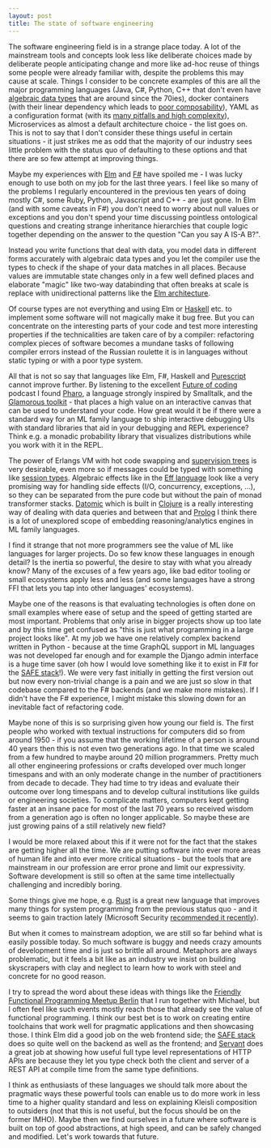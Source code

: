 ```yaml
---
layout: post
title: The state of software engineering
---
```

The software engineering field is in a strange place today. A lot of the mainstream tools and concepts look less like deliberate choices made by deliberate people anticipating change and more like ad-hoc reuse of things some people were already familiar with, despite the problems this may cause at scale. Things I consider to be concrete examples of this are all the major programming languages (Java, C#, Python, C++ that don't even have [algebraic data types](https://en.wikipedia.org/wiki/Algebraic_data_type) that are around since the 70ies), docker containers (with their linear dependency which leads to [poor composability](https://grahamc.com/blog/nix-and-layered-docker-images)), YAML as a configuration format (with its [many pitfalls and high complexity](https://arp242.net/yaml-config.html#surprising-behaviour)), Microservices as almost a default architecture choice - the list goes on. This is not to say that I don't consider these things useful in certain situations - it just strikes me as odd that the majority of our industry sees little problem with the status quo of defaulting to these options and that there are so few attempt at improving things.

Maybe my experiences with [Elm](https://elm-lang.org/) and [F#](https://fsharp.org/) have spoiled me - I was lucky enough to use both on my job for the last three years. I feel like so many of the problems I regularly encountered in the previous ten years of doing mostly C#, some Ruby, Python, Javascript and C++ - are just gone. In Elm (and with some caveats in F#) you don't need to worry about null values or exceptions and you don't spend your time discussing pointless ontological questions and creating strange inheritance hierarchies that couple logic together depending on the answer to the question "Can you say A IS-A B?".

Instead you write functions that deal with data, you model data in different forms accurately with algebraic data types and you let the compiler use the types to check if the shape of your data matches in all places. Because values are immutable state changes only in a few well defined places and elaborate "magic" like two-way databinding that often breaks at scale is replace with unidirectional patterns like the [Elm architecture](https://medium.com/@l.mugnaini/the-elm-architecture-tea-animation-3efc555e8faf).

Of course types are not everything and using Elm or [Haskell](https://www.haskell.org/) etc. to implement some software will not magically make it bug free. But you can concentrate on the interesting parts of your code and test more interesting properties if the technicalities are taken care of by a compiler: refactoring complex pieces of software becomes a mundane tasks of following compiler errors instead of the Russian roulette it is in languages without static typing or with a poor type system.

All that is not so say that languages like Elm, F#, Haskell and [Purescript](http://www.purescript.org/) cannot improve further. By listening to the excellent [Future of coding](https://futureofcoding.org/) podcast I found [Pharo](https://pharo.org/), a language strongly inspired by Smalltalk, and the [Glamorous toolkit](https://gtoolkit.com/) - that places a high value on an interactive canvas that can be used to understand your code. How great would it be if there were a standard way for an ML family language to ship interactive debugging UIs with standard libraries that aid in your debugging and REPL experience? Think e.g. a monadic probability library that visualizes distributions while you work with it in the REPL.

The power of Erlangs VM with hot code swapping and [supervision trees](http://erlang.org/documentation/doc-4.9.1/doc/design_principles/sup_princ.html) is very desirable, even more so if messages could be typed with something like [session types](http://groups.inf.ed.ac.uk/abcd/session-implementations.html). Algebraic effects like in the [Eff language](http://www.eff-lang.org/) look like a very promising way for handling side effects (I/O, concurrency, exceptions, ...), so they can be separated from the pure code but without the pain of monad transformer stacks. [Datomic](https://www.datomic.com/) which is built in [Clojure](https://clojure.org/) is a really interesting way of dealing with data queries and between that and [Prolog](https://en.wikipedia.org/wiki/Prolog) I think there is a lot of unexplored scope of embedding reasoning/analytics engines in ML family languages.

I find it strange that not more programmers see the value of ML like languages for larger projects. Do so few know these languages in enough detail? Is the inertia so powerful, the desire to stay with what you already know? Many of the excuses of a few years ago, like bad editor tooling or small ecosystems apply less and less (and some languages have a strong FFI that lets you tap into other languages' ecosystems).

Maybe one of the reasons is that evaluating technologies is often done on small examples where ease of setup and the speed of getting started are most important. Problems that only arise in bigger projects show up too late and by this time get confused as "this is just what programming in a large project looks like". At my job we have one relatively complex backend written in Python - because at the time GraphQL support in ML languages was not developed far enough and for example the Django admin interface is a huge time saver (oh how I would love something like it to exist in F# for the [SAFE stack](https://safe-stack.github.io/)!). We were very fast initially in getting the first version out but now every non-trivial change is a pain and we are just so slow in that codebase compared to the F# backends (and we make more mistakes). If I didn't have the F# experience, I might mistake this slowing down for an inevitable fact of refactoring code.

Maybe none of this is so surprising given how young our field is. The first people who worked with textual instructions for computers did so from around 1950 - if you assume that the working lifetime of a person is around 40 years then this is not even two generations ago. In that time we scaled from a few hundred to maybe around 20 million programmers. Pretty much all other engineering professions or crafts developed over much longer timespans and with an only moderate change in the number of practitioners from decade to decade. They had time to try ideas and evaluate their outcome over long timespans and to develop cultural institutions like guilds or engineering societies. To complicate matters, computers kept getting faster at an insane pace for most of the last 70 years so received wisdom from a generation ago is often no longer applicable. So maybe these are just growing pains of a still relatively new field?

I would be more relaxed about this if it were not for the fact that the stakes are getting higher all the time. We are putting software into ever more areas of human life and into ever more critical situations - but the tools that are mainstream in our profession are error prone and limit our expressivity. Software development is still so often at the same time intellectually challenging and incredibly boring.

Some things give me hope, e.g. [Rust](https://www.rust-lang.org/) is a great new language that improves many things for system programming from the previous status quo - and it seems to gain traction lately (Microsoft Security [recommended it recently](https://msrc-blog.microsoft.com/2019/07/22/why-rust-for-safe-systems-programming/)).

But when it comes to mainstream adoption, we are still so far behind what is easily possible today. So much software is buggy and needs crazy amounts of development time and is just so brittle all around. Metaphors are always problematic, but it feels a bit like as an industry we insist on building skyscrapers with clay and neglect to learn how to work with steel and concrete for no good reason.

I try to spread the word about these ideas with things like the [Friendly Functional Programming Meetup Berlin](https://www.meetup.com/Friendly-Functional-Programming-Meetup-Berlin/) that I run together with Michael, but I often feel like such events mostly reach those that already see the value of functional programming. I think our best bet is to work on creating entire toolchains that work well for pragmatic applications and then showcasing those. I think Elm did a good job on the web frontend side; the [SAFE stack](https://safe-stack.github.io/) does so quite well on the backend as well as the frontend; and [Servant](https://docs.servant.dev/en/stable/) does a great job at showing how useful full type level representations of HTTP APIs are because they let you type check both the client and server of a REST API at compile time from the same type definitions.

I think as enthusiasts of these languages we should talk more about the pragmatic ways these powerful tools can enable us to do more work in less time to a higher quality standard and less on explaining Kleisli composition to outsiders (not that this is not useful, but the focus should be on the former IMHO). Maybe then we find ourselves in a future where software is built on top of good abstractions, at high speed, and can be safely changed and modified. Let's work towards that future.
